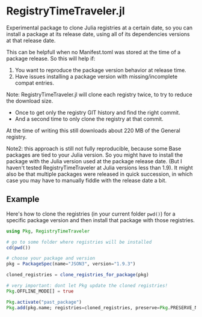 # RegistryTimeTraveler.jl
Experimental package to clone Julia registries at a certain date, so you can install a package at its release date, using all of its dependencies versions at that release date.

This can be helpfull when no Manifest.toml was stored at the time of a package release.
So this will help if:
1. You want to reproduce the package version behavior at release time.
2. Have issues installing a package version with missing/incomplete compat entries.

Note: RegistryTimeTraveler.jl will clone each registry twice, to try to reduce the download size.
* Once to get only the registry GIT history and find the right commit.
* And a second time to only clone the registry at that commit.

At the time of writing this still downloads about 220 MB of the General registry.

Note2: this approach is still not fully reproducible, because some Base packages are tied to your Julia version. So you might have to install the package with the Julia version used at the package release date. (But I haven't tested RegistryTimeTraveler at Julia versions less than 1.9). It might also be that multiple packages were released in quick succession, in which case you may have to manually fiddle with the release date a bit.

## Example

Here's how to clone the registries (in your current folder `pwd()`) for a specific package version and then install that package with those registries.

```julia
using Pkg, RegistryTimeTraveler

# go to some folder where registries will be installed
cd(pwd())

# choose your package and version
pkg = PackageSpec(name="JSON3", version="1.9.3")

cloned_registries = clone_registries_for_package(pkg)

# very important: dont let Pkg update the cloned registries!
Pkg.OFFLINE_MODE[] = true

Pkg.activate("past_package")
Pkg.add(pkg.name; registries=cloned_registries, preserve=Pkg.PRESERVE_NONE)

```